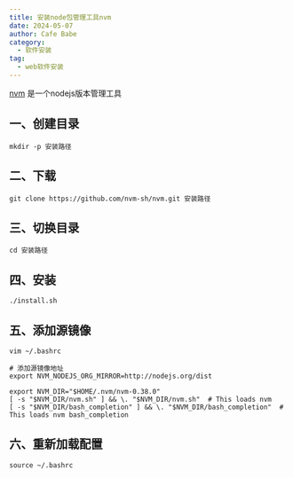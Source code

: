 ```yaml
---
title: 安装node包管理工具nvm
date: 2024-05-07
author: Cafe Babe
category:
  - 软件安装
tag:
  - web软件安装
---
```


[nvm](https://nvm.uihtm.com/) 是一个nodejs版本管理工具

<!-- more -->

## 一、创建目录

```
mkdir -p 安装路径
```

## 二、下载

```
git clone https://github.com/nvm-sh/nvm.git 安装路径
```

## 三、切换目录

```
cd 安装路径
```

## 四、安装

```
./install.sh 
```

## 五、添加源镜像

```
vim ~/.bashrc

# 添加源镜像地址
export NVM_NODEJS_ORG_MIRROR=http://nodejs.org/dist

export NVM_DIR="$HOME/.nvm/nvm-0.38.0"
[ -s "$NVM_DIR/nvm.sh" ] && \. "$NVM_DIR/nvm.sh"  # This loads nvm
[ -s "$NVM_DIR/bash_completion" ] && \. "$NVM_DIR/bash_completion"  # This loads nvm bash_completion
```

## 六、重新加载配置

```
source ~/.bashrc
```

